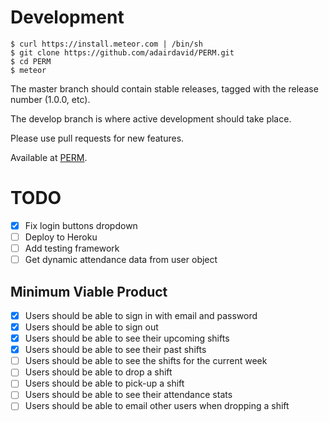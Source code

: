 Development
===========
```
$ curl https://install.meteor.com | /bin/sh
$ git clone https://github.com/adairdavid/PERM.git
$ cd PERM
$ meteor
```
The master branch should contain stable releases, tagged with the release number (1.0.0, etc).

The develop branch is where active development should take place.

Please use pull requests for new features.

Available at [PERM](http://perm.meteor.com).

TODO
====
- [x] Fix login buttons dropdown
- [ ] Deploy to Heroku
- [ ] Add testing framework
- [ ] Get dynamic attendance data from user object

Minimum Viable Product
----------------------
- [x] Users should be able to sign in with email and password
- [x] Users should be able to sign out
- [x] Users should be able to see their upcoming shifts
- [x] Users should be able to see their past shifts
- [ ] Users should be able to see the shifts for the current week
- [ ] Users should be able to drop a shift
- [ ] Users should be able to pick-up a shift
- [ ] Users should be able to see their attendance stats
- [ ] Users should be able to email other users when dropping a shift
